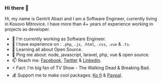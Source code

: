### Hi there 👋

Hi, my name is Gentrit Abazi and I am a Software Engineer, currently living in Kosovo Mitrovice. I have more than 4+ years of experience working in projects as developer.


- 🔭 I'm currently working as Software Engineer.
- 🌱 I have experience on : `.php`, `.js`, `.html`, `.css`, `.vue` & `.ts`.
- 👯 Learning all about Open Source.
- 💬 Ping me about: node, javascript, laravel, php, vue & open source.
- 📫 Reach me: [Facebook](https://www.facebook.com/gentritabazi01), [Twitter](https://www.twitter.com/gentritabazi01) & [Linkedin](https://www.linkedin.com/in/gentritabazi01).
- ⚡ Fact: I'm big fan of TV Show - The Walking Dead & Breaking Bad.
- 💰 Support me to make cool packages: [Ko fi](https://ko-fi.com/gentritabazi01) & [Paypal](https://www.paypal.com/paypalme/gentritabazi01).
